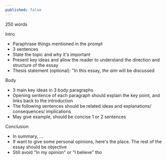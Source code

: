 ```yaml
---
published: false
---
```

250 words

Intro
- Paraphrase things mentioned in the prompt
- 3 sentences
 - State the topic and why it's important
 - Present key ideas and allow the reader to understand the direction and structure of the essay
 - Thesis statement (optional): "In this essay, *the aim* will be discussed
    
Body
- 3 main key ideas in 3 body paragraphs
 - Opening sentence of each paragraph should explain the key point, and links back to the introduction
 - The following sentences should be related ideas and explanations/ consequences/ implications
 - May give example, should be concise 1 or 2 sentences
 
Conclusion
- In summary, ...
- If want to give some personal opinions, here's the place. The rest of the essay should be objective
- Still avoid "In my opinion" or "I believe" tho
